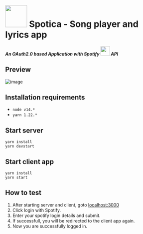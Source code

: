 # <img src="https://user-images.githubusercontent.com/44756803/135732324-2bb3486d-1bd6-4681-8c81-6e0bb7adf68e.png" width="70" height="70" />     Spotica - Song player and lyrics app
##### An OAuth2.0 based Application with Spotify <img src="https://user-images.githubusercontent.com/44756803/135732161-1c585dc5-236e-464a-9032-3b8947d82b9a.png" width="30" height="30" /> API

## Preview
<!-- ![image](https://user-images.githubusercontent.com/44756803/135732391-97adf268-e1bf-4b38-8833-5db7f8dfdb9f.png) -->
![image](https://user-images.githubusercontent.com/44756803/135753326-a0700682-d592-4d62-a738-69d4deea1a4b.png)


## Installation requirements

- `node v14.*`
- `yarn 1.22.*`

## Start server

    yarn install
    yarn devstart

## Start client app

    yarn install
    yarn start

## How to test

1. After starting server and client, goto [localhost:3000](http://localhost:3000/)
2. Click login with Spotify.
3. Enter your spotify login details and submit.
4. If successfull, you will be redirected to the client app again.
5. Now you are successfully logged in.
